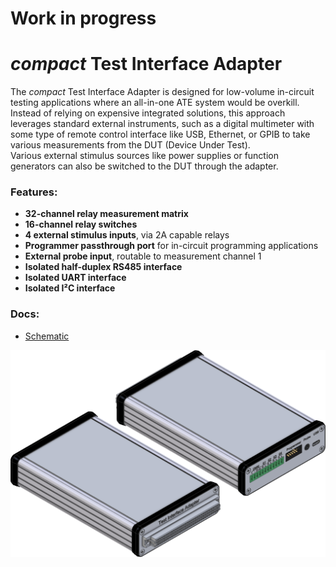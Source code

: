 # Work in progress

# *compact* Test Interface Adapter

The *compact* Test Interface Adapter is designed for low-volume in-circuit testing applications where an all-in-one ATE system would be overkill.  
Instead of relying on expensive integrated solutions, this approach leverages standard external instruments, such as a digital multimeter with some type of remote control interface like USB, Ethernet, or GPIB to take various measurements from the DUT (Device Under Test).  
Various external stimulus sources like power supplies or function generators can also be switched to the DUT through the adapter.

### Features:

- **32-channel relay measurement matrix**
- **16-channel relay switches**
- **4 external stimulus inputs**, via 2A capable relays
- **Programmer passthrough port** for in-circuit programming applications
- **External probe input**, routable to measurement channel 1
- **Isolated half-duplex RS485 interface**
- **Isolated UART interface**
- **Isolated I²C interface**

### Docs:

- [Schematic](docs/schematic.pdf)

![image](docs/Render.png)